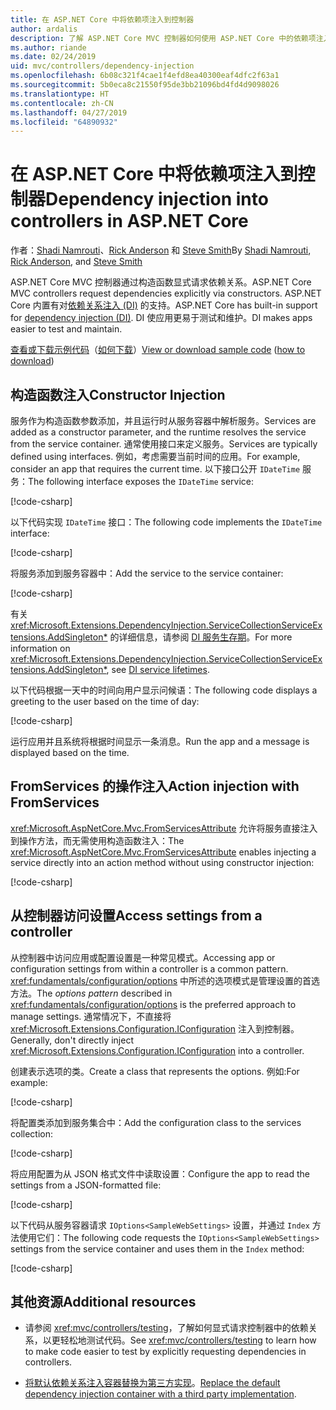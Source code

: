 ```yaml
---
title: 在 ASP.NET Core 中将依赖项注入到控制器
author: ardalis
description: 了解 ASP.NET Core MVC 控制器如何使用 ASP.NET Core 中的依赖项注入通过构造函数显式请求其依赖项。
ms.author: riande
ms.date: 02/24/2019
uid: mvc/controllers/dependency-injection
ms.openlocfilehash: 6b08c321f4cae1f4efd8ea40300eaf4dfc2f63a1
ms.sourcegitcommit: 5b0eca8c21550f95de3bb21096bd4fd4d9098026
ms.translationtype: HT
ms.contentlocale: zh-CN
ms.lasthandoff: 04/27/2019
ms.locfileid: "64890932"
---
```

# <a name="dependency-injection-into-controllers-in-aspnet-core"></a><span data-ttu-id="e117a-103">在 ASP.NET Core 中将依赖项注入到控制器</span><span class="sxs-lookup"><span data-stu-id="e117a-103">Dependency injection into controllers in ASP.NET Core</span></span>

<a name="dependency-injection-controllers"></a>

<span data-ttu-id="e117a-104">作者：[Shadi Namrouti](https://github.com/shadinamrouti)、[Rick Anderson](https://twitter.com/RickAndMSFT) 和 [Steve Smith](https://github.com/ardalis)</span><span class="sxs-lookup"><span data-stu-id="e117a-104">By [Shadi Namrouti](https://github.com/shadinamrouti), [Rick Anderson](https://twitter.com/RickAndMSFT), and [Steve Smith](https://github.com/ardalis)</span></span>

<span data-ttu-id="e117a-105">ASP.NET Core MVC 控制器通过构造函数显式请求依赖关系。</span><span class="sxs-lookup"><span data-stu-id="e117a-105">ASP.NET Core MVC controllers request dependencies explicitly via constructors.</span></span> <span data-ttu-id="e117a-106">ASP.NET Core 内置有对[依赖关系注入 (DI)](xref:fundamentals/dependency-injection) 的支持。</span><span class="sxs-lookup"><span data-stu-id="e117a-106">ASP.NET Core has built-in support for [dependency injection (DI)](xref:fundamentals/dependency-injection).</span></span> <span data-ttu-id="e117a-107">DI 使应用更易于测试和维护。</span><span class="sxs-lookup"><span data-stu-id="e117a-107">DI makes apps easier to test and maintain.</span></span>

<span data-ttu-id="e117a-108">[查看或下载示例代码](https://github.com/aspnet/AspNetCore.Docs/tree/master/aspnetcore/mvc/controllers/dependency-injection/sample)（[如何下载](xref:index#how-to-download-a-sample)）</span><span class="sxs-lookup"><span data-stu-id="e117a-108">[View or download sample code](https://github.com/aspnet/AspNetCore.Docs/tree/master/aspnetcore/mvc/controllers/dependency-injection/sample) ([how to download](xref:index#how-to-download-a-sample))</span></span>

## <a name="constructor-injection"></a><span data-ttu-id="e117a-109">构造函数注入</span><span class="sxs-lookup"><span data-stu-id="e117a-109">Constructor Injection</span></span>

<span data-ttu-id="e117a-110">服务作为构造函数参数添加，并且运行时从服务容器中解析服务。</span><span class="sxs-lookup"><span data-stu-id="e117a-110">Services are added as a constructor parameter, and the runtime resolves the service from the service container.</span></span> <span data-ttu-id="e117a-111">通常使用接口来定义服务。</span><span class="sxs-lookup"><span data-stu-id="e117a-111">Services are typically defined using interfaces.</span></span> <span data-ttu-id="e117a-112">例如，考虑需要当前时间的应用。</span><span class="sxs-lookup"><span data-stu-id="e117a-112">For example, consider an app that requires the current time.</span></span> <span data-ttu-id="e117a-113">以下接口公开 `IDateTime` 服务：</span><span class="sxs-lookup"><span data-stu-id="e117a-113">The following interface exposes the `IDateTime` service:</span></span>

[!code-csharp[](dependency-injection/sample/ControllerDI/Interfaces/IDateTime.cs?name=snippet)]

<span data-ttu-id="e117a-114">以下代码实现 `IDateTime` 接口：</span><span class="sxs-lookup"><span data-stu-id="e117a-114">The following code implements the `IDateTime` interface:</span></span>

[!code-csharp[](dependency-injection/sample/ControllerDI/Services/SystemDateTime.cs?name=snippet)]

<span data-ttu-id="e117a-115">将服务添加到服务容器中：</span><span class="sxs-lookup"><span data-stu-id="e117a-115">Add the service to the service container:</span></span>

[!code-csharp[](dependency-injection/sample/ControllerDI/Startup1.cs?name=snippet&highlight=3)]

<span data-ttu-id="e117a-116">有关 <xref:Microsoft.Extensions.DependencyInjection.ServiceCollectionServiceExtensions.AddSingleton*> 的详细信息，请参阅 [DI 服务生存期](xref:fundamentals/dependency-injection#service-lifetimes)。</span><span class="sxs-lookup"><span data-stu-id="e117a-116">For more information on <xref:Microsoft.Extensions.DependencyInjection.ServiceCollectionServiceExtensions.AddSingleton*>, see [DI service lifetimes](xref:fundamentals/dependency-injection#service-lifetimes).</span></span>

<span data-ttu-id="e117a-117">以下代码根据一天中的时间向用户显示问候语：</span><span class="sxs-lookup"><span data-stu-id="e117a-117">The following code displays a greeting to the user based on the time of day:</span></span>

[!code-csharp[](dependency-injection/sample/ControllerDI/Controllers/HomeController.cs?name=snippet)]

<span data-ttu-id="e117a-118">运行应用并且系统将根据时间显示一条消息。</span><span class="sxs-lookup"><span data-stu-id="e117a-118">Run the app and a message is displayed based on the time.</span></span>

## <a name="action-injection-with-fromservices"></a><span data-ttu-id="e117a-119">FromServices 的操作注入</span><span class="sxs-lookup"><span data-stu-id="e117a-119">Action injection with FromServices</span></span>

<span data-ttu-id="e117a-120"><xref:Microsoft.AspNetCore.Mvc.FromServicesAttribute> 允许将服务直接注入到操作方法，而无需使用构造函数注入：</span><span class="sxs-lookup"><span data-stu-id="e117a-120">The <xref:Microsoft.AspNetCore.Mvc.FromServicesAttribute> enables injecting a service directly into an action method without using constructor injection:</span></span>

[!code-csharp[](dependency-injection/sample/ControllerDI/Controllers/HomeController.cs?name=snippet2)]

## <a name="access-settings-from-a-controller"></a><span data-ttu-id="e117a-121">从控制器访问设置</span><span class="sxs-lookup"><span data-stu-id="e117a-121">Access settings from a controller</span></span>

<span data-ttu-id="e117a-122">从控制器中访问应用或配置设置是一种常见模式。</span><span class="sxs-lookup"><span data-stu-id="e117a-122">Accessing app or configuration settings from within a controller is a common pattern.</span></span> <span data-ttu-id="e117a-123"><xref:fundamentals/configuration/options> 中所述的选项模式是管理设置的首选方法。</span><span class="sxs-lookup"><span data-stu-id="e117a-123">The *options pattern* described in <xref:fundamentals/configuration/options> is the preferred approach to manage settings.</span></span> <span data-ttu-id="e117a-124">通常情况下，不直接将 <xref:Microsoft.Extensions.Configuration.IConfiguration> 注入到控制器。</span><span class="sxs-lookup"><span data-stu-id="e117a-124">Generally, don't directly inject <xref:Microsoft.Extensions.Configuration.IConfiguration> into a controller.</span></span>

<span data-ttu-id="e117a-125">创建表示选项的类。</span><span class="sxs-lookup"><span data-stu-id="e117a-125">Create a class that represents the options.</span></span> <span data-ttu-id="e117a-126">例如:</span><span class="sxs-lookup"><span data-stu-id="e117a-126">For example:</span></span>

[!code-csharp[](dependency-injection/sample/ControllerDI/Models/SampleWebSettings.cs?name=snippet)]

<span data-ttu-id="e117a-127">将配置类添加到服务集合中：</span><span class="sxs-lookup"><span data-stu-id="e117a-127">Add the configuration class to the services collection:</span></span>

[!code-csharp[](dependency-injection/sample/ControllerDI/Startup.cs?highlight=4&name=snippet1)]

<span data-ttu-id="e117a-128">将应用配置为从 JSON 格式文件中读取设置：</span><span class="sxs-lookup"><span data-stu-id="e117a-128">Configure the app to read the settings from a JSON-formatted file:</span></span>

[!code-csharp[](dependency-injection/sample/ControllerDI/Program.cs?name=snippet&range=10-15)]

<span data-ttu-id="e117a-129">以下代码从服务容器请求 `IOptions<SampleWebSettings>` 设置，并通过 `Index` 方法使用它们：</span><span class="sxs-lookup"><span data-stu-id="e117a-129">The following code requests the `IOptions<SampleWebSettings>` settings from the service container and uses them in the `Index` method:</span></span>

[!code-csharp[](dependency-injection/sample/ControllerDI/Controllers/SettingsController.cs?name=snippet)]

## <a name="additional-resources"></a><span data-ttu-id="e117a-130">其他资源</span><span class="sxs-lookup"><span data-stu-id="e117a-130">Additional resources</span></span>

* <span data-ttu-id="e117a-131">请参阅 <xref:mvc/controllers/testing>，了解如何显式请求控制器中的依赖关系，以更轻松地测试代码。</span><span class="sxs-lookup"><span data-stu-id="e117a-131">See <xref:mvc/controllers/testing> to learn how to make code easier to test by explicitly requesting dependencies in controllers.</span></span>

* <span data-ttu-id="e117a-132">[将默认依赖关系注入容器替换为第三方实现](xref:fundamentals/dependency-injection#default-service-container-replacement)。</span><span class="sxs-lookup"><span data-stu-id="e117a-132">[Replace the default dependency injection container with a third party implementation](xref:fundamentals/dependency-injection#default-service-container-replacement).</span></span>
